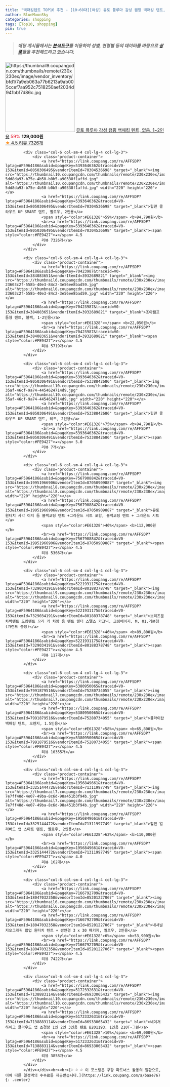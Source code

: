 ```yaml
---
title: "백패킹텐트 TOP10 추천 - [10~60대][여성] 뮤토 플루마 감성 캠핑 백패킹 텐트, 없음, 1~2인용"
author: BlueMoonSky
categories: shopping
tags: [Top10, shopping]
pin: true
---
```


> ##### 해당 게시물에서는 [**분석도구**](https://itemscout.io/)를 이용하여 **성별**, **연령별** 등의 데이터를 바탕으로 [**상품**](https://link.coupang.com/a/baae76)들을 추천해드리고 있습니다.
<div class="container"><div class="row">
            <div class="col-6 col-sm-4 col-lg-4 col-lg-3">
                <div class="product-container">
                    <a href="https://link.coupang.com/re/AFFSDP?lptag=AF5964186&subid=&pageKey=7601954573&traceid=V0-153&itemId=20111967747&vendorItemId=87237634556" target="_blank"><img src="https://thumbnail9.coupangcdn.com/thumbnails/remote/230x230ex/image/vendor_inventory/bfd1/7a9eb063a77b6213a9ab005ccef7aa952c7518250aef2034d941bb17d86c.jpg" alt="https://thumbnail9.coupangcdn.com/thumbnails/remote/230x230ex/image/vendor_inventory/bfd1/7a9eb063a77b6213a9ab005ccef7aa952c7518250aef2034d941bb17d86c.jpg" width="220" height="220"></a>
                    <a href="https://link.coupang.com/re/AFFSDP?lptag=AF5964186&subid=&pageKey=7601954573&traceid=V0-153&itemId=20111967747&vendorItemId=87237634556" target="_blank">뮤토 플루마 감성 캠핑 백패킹 텐트, 없음, 1~2인용</a>
                    <span style="color:#E61328">59%</span> <b>129,000원</b>
                    <br><a href="https://link.coupang.com/re/AFFSDP?lptag=AF5964186&subid=&pageKey=7601954573&traceid=V0-153&itemId=20111967747&vendorItemId=87237634556" target="_blank"><span style="color:#FE9427">★</span> 4.5
                    리뷰 7326개</a>
                </div>
            </div>
            
            <div class="col-6 col-sm-4 col-lg-4 col-lg-3">
                <div class="product-container">
                    <a href="https://link.coupang.com/re/AFFSDP?lptag=AF5964186&subid=&pageKey=5393646362&traceid=V0-153&itemId=8050306495&vendorItemId=70304536698" target="_blank"><img src="https://thumbnail10.coupangcdn.com/thumbnails/remote/230x230ex/image/retail/images/2880529691057980-5dd8da93-b75e-4b50-b0b5-a90338f1affd.jpg" alt="https://thumbnail10.coupangcdn.com/thumbnails/remote/230x230ex/image/retail/images/2880529691057980-5dd8da93-b75e-4b50-b0b5-a90338f1affd.jpg" width="220" height="220"></a>
                    <a href="https://link.coupang.com/re/AFFSDP?lptag=AF5964186&subid=&pageKey=5393646362&traceid=V0-153&itemId=8050306495&vendorItemId=70304536698" target="_blank">힐맨 클라우드 UP SMART 텐트, 옐로우, 2인용</a>
                    <span style="color:#E61328">59%</span> <b>94,790원</b>
                    <br><a href="https://link.coupang.com/re/AFFSDP?lptag=AF5964186&subid=&pageKey=5393646362&traceid=V0-153&itemId=8050306495&vendorItemId=70304536698" target="_blank"><span style="color:#FE9427">★</span> 4.5
                    리뷰 7326개</a>
                </div>
            </div>
            
            <div class="col-6 col-sm-4 col-lg-4 col-lg-3">
                <div class="product-container">
                    <a href="https://link.coupang.com/re/AFFSDP?lptag=AF5964186&subid=&pageKey=70423987&traceid=V0-153&itemId=384083651&vendorItemId=3932689821" target="_blank"><img src="https://thumbnail6.coupangcdn.com/thumbnails/remote/230x230ex/image/retail/images/3742947557834438-23603c2f-558b-40e3-84c2-3e56ee8bad59.jpg" alt="https://thumbnail6.coupangcdn.com/thumbnails/remote/230x230ex/image/retail/images/3742947557834438-23603c2f-558b-40e3-84c2-3e56ee8bad59.jpg" width="220" height="220"></a>
                    <a href="https://link.coupang.com/re/AFFSDP?lptag=AF5964186&subid=&pageKey=70423987&traceid=V0-153&itemId=384083651&vendorItemId=3932689821" target="_blank">조아캠프 돔형 텐트, 블랙, 1-2인용</a>
                    <span style="color:#E61328"></span> <b>22,050원</b>
                    <br><a href="https://link.coupang.com/re/AFFSDP?lptag=AF5964186&subid=&pageKey=70423987&traceid=V0-153&itemId=384083651&vendorItemId=3932689821" target="_blank"><span style="color:#FE9427">★</span> 4.5
                    리뷰 5719개</a>
                </div>
            </div>
            
            <div class="col-6 col-sm-4 col-lg-4 col-lg-3">
                <div class="product-container">
                    <a href="https://link.coupang.com/re/AFFSDP?lptag=AF5964186&subid=&pageKey=5393646362&traceid=V0-153&itemId=8050306491&vendorItemId=75338842686" target="_blank"><img src="https://thumbnail10.coupangcdn.com/thumbnails/remote/230x230ex/image/retail/images/2020/02/26/17/2/fff55c76-35af-46cf-9a74-4454624714d9.jpg" alt="https://thumbnail10.coupangcdn.com/thumbnails/remote/230x230ex/image/retail/images/2020/02/26/17/2/fff55c76-35af-46cf-9a74-4454624714d9.jpg" width="220" height="220"></a>
                    <a href="https://link.coupang.com/re/AFFSDP?lptag=AF5964186&subid=&pageKey=5393646362&traceid=V0-153&itemId=8050306491&vendorItemId=75338842686" target="_blank">힐맨 클라우드 UP SMART 텐트, 레드, 2인용</a>
                    <span style="color:#E61328">75%</span> <b>94,790원</b>
                    <br><a href="https://link.coupang.com/re/AFFSDP?lptag=AF5964186&subid=&pageKey=5393646362&traceid=V0-153&itemId=8050306491&vendorItemId=75338842686" target="_blank"><span style="color:#FE9427">★</span> 5.0
                    리뷰 7개</a>
                </div>
            </div>
            
            <div class="col-6 col-sm-4 col-lg-4 col-lg-3">
                <div class="product-container">
                    <a href="https://link.coupang.com/re/AFFSDP?lptag=AF5964186&subid=&pageKey=7567908842&traceid=V0-153&itemId=19951966906&vendorItemId=87050909887" target="_blank"><img src="https://thumbnail8.coupangcdn.com/thumbnails/remote/230x230ex/image/vendor_inventory/2582/3c81bf8738e4d90d2e61c58a564c6e475f63bcc5f138ba024b37ffa4004e.jpg" alt="https://thumbnail8.coupangcdn.com/thumbnails/remote/230x230ex/image/vendor_inventory/2582/3c81bf8738e4d90d2e61c58a564c6e475f63bcc5f138ba024b37ffa4004e.jpg" width="220" height="220"></a>
                    <a href="https://link.coupang.com/re/AFFSDP?lptag=AF5964186&subid=&pageKey=7567908842&traceid=V0-153&itemId=19951966906&vendorItemId=87050909887" target="_blank">뮤토 원터치 사각 이지 돔 블랙코팅 텐트 +그라운드 시트 포함, 블랙코팅 텐트 + 그라운드 시트</a>
                    <span style="color:#E61328">46%</span> <b>112,900원</b>
                    <br><a href="https://link.coupang.com/re/AFFSDP?lptag=AF5964186&subid=&pageKey=7567908842&traceid=V0-153&itemId=19951966906&vendorItemId=87050909887" target="_blank"><span style="color:#FE9427">★</span> 4.5
                    리뷰 5366개</a>
                </div>
            </div>
            
            <div class="col-6 col-sm-4 col-lg-4 col-lg-3">
                <div class="product-container">
                    <a href="https://link.coupang.com/re/AFFSDP?lptag=AF5964186&subid=&pageKey=5221931175&traceid=V0-153&itemId=7329034191&vendorItemId=80188378748" target="_blank"><img src="https://thumbnail9.coupangcdn.com/thumbnails/remote/230x230ex/image/vendor_inventory/ad93/63aa3b1284ae9bca0d6f59802cc2c9a5a747a2177ef36e9117cf117a4f0f.jpg" alt="https://thumbnail9.coupangcdn.com/thumbnails/remote/230x230ex/image/vendor_inventory/ad93/63aa3b1284ae9bca0d6f59802cc2c9a5a747a2177ef36e9117cf117a4f0f.jpg" width="220" height="220"></a>
                    <a href="https://link.coupang.com/re/AFFSDP?lptag=AF5964186&subid=&pageKey=5221931175&traceid=V0-153&itemId=7329034191&vendorItemId=80188378748" target="_blank">브리즈문 차박텐트 도킹텐트 꼬리 카 차량 용 텐트 쉘터 스텔스 카크닉, 크림베이지, M, 01.기본형(가랜드 증정)</a>
                    <span style="color:#E61328">46%</span> <b>89,800원</b>
                    <br><a href="https://link.coupang.com/re/AFFSDP?lptag=AF5964186&subid=&pageKey=5221931175&traceid=V0-153&itemId=7329034191&vendorItemId=80188378748" target="_blank"><span style="color:#FE9427">★</span> 4.5
                    리뷰 117개</a>
                </div>
            </div>
            
            <div class="col-6 col-sm-4 col-lg-4 col-lg-3">
                <div class="product-container">
                    <a href="https://link.coupang.com/re/AFFSDP?lptag=AF5964186&subid=&pageKey=5380950065&traceid=V0-153&itemId=7991879516&vendorItemId=75280734055" target="_blank"><img src="https://thumbnail7.coupangcdn.com/thumbnails/remote/230x230ex/image/rs_quotation_api/g70ohbik/9d02568bba6f4665b29f2d72c6188c69.jpg" alt="https://thumbnail7.coupangcdn.com/thumbnails/remote/230x230ex/image/rs_quotation_api/g70ohbik/9d02568bba6f4665b29f2d72c6188c69.jpg" width="220" height="220"></a>
                    <a href="https://link.coupang.com/re/AFFSDP?lptag=AF5964186&subid=&pageKey=5380950065&traceid=V0-153&itemId=7991879516&vendorItemId=75280734055" target="_blank">플라이탑 백패킹 텐트, 오렌지, 1.5인용</a>
                    <span style="color:#E61328">58%</span> <b>65,800원</b>
                    <br><a href="https://link.coupang.com/re/AFFSDP?lptag=AF5964186&subid=&pageKey=5380950065&traceid=V0-153&itemId=7991879516&vendorItemId=75280734055" target="_blank"><span style="color:#FE9427">★</span> 4.5
                    리뷰 10355개</a>
                </div>
            </div>
            
            <div class="col-6 col-sm-4 col-lg-4 col-lg-3">
                <div class="product-container">
                    <a href="https://link.coupang.com/re/AFFSDP?lptag=AF5964186&subid=&pageKey=1956849661&traceid=V0-153&itemId=3325144472&vendorItemId=71311997749" target="_blank"><img src="https://thumbnail7.coupangcdn.com/thumbnails/remote/230x230ex/image/retail/images/2875420658869176-7e7ff48d-4e07-49ba-8c6d-98a451b3f94b.jpg" alt="https://thumbnail7.coupangcdn.com/thumbnails/remote/230x230ex/image/retail/images/2875420658869176-7e7ff48d-4e07-49ba-8c6d-98a451b3f94b.jpg" width="220" height="220"></a>
                    <a href="https://link.coupang.com/re/AFFSDP?lptag=AF5964186&subid=&pageKey=1956849661&traceid=V0-153&itemId=3325144472&vendorItemId=71311997749" target="_blank">힐맨 얼리버드 업 스마트 텐트, 옐로우, 2인용</a>
                    <span style="color:#E61328">62%</span> <b>110,000원</b>
                    <br><a href="https://link.coupang.com/re/AFFSDP?lptag=AF5964186&subid=&pageKey=1956849661&traceid=V0-153&itemId=3325144472&vendorItemId=71311997749" target="_blank"><span style="color:#FE9427">★</span> 4.0
                    리뷰 162개</a>
                </div>
            </div>
            
            <div class="col-6 col-sm-4 col-lg-4 col-lg-3">
                <div class="product-container">
                    <a href="https://link.coupang.com/re/AFFSDP?lptag=AF5964186&subid=&pageKey=7166792709&traceid=V0-153&itemId=18047032358&vendorItemId=85201227067" target="_blank"><img src="https://thumbnail6.coupangcdn.com/thumbnails/remote/230x230ex/image/rs_quotation_api/x3vs1yl1/c739fa1edb7a4e7dab3918b1a8924ef5.jpg" alt="https://thumbnail6.coupangcdn.com/thumbnails/remote/230x230ex/image/rs_quotation_api/x3vs1yl1/c739fa1edb7a4e7dab3918b1a8924ef5.jpg" width="220" height="220"></a>
                    <a href="https://link.coupang.com/re/AFFSDP?lptag=AF5964186&subid=&pageKey=7166792709&traceid=V0-153&itemId=18047032358&vendorItemId=85201227067" target="_blank">내셔널지오그래픽 팝업 원터치 텐트 + 쌍안경 3 x 30 패키지, 옐로우, 2인용</a>
                    <span style="color:#E61328">6%</span> <b>53,900원</b>
                    <br><a href="https://link.coupang.com/re/AFFSDP?lptag=AF5964186&subid=&pageKey=7166792709&traceid=V0-153&itemId=18047032358&vendorItemId=85201227067" target="_blank"><span style="color:#FE9427">★</span> 4.5
                    리뷰 7422개</a>
                </div>
            </div>
            
            <div class="col-6 col-sm-4 col-lg-4 col-lg-3">
                <div class="product-container">
                    <a href="https://link.coupang.com/re/AFFSDP?lptag=AF5964186&subid=&pageKey=5172332631&traceid=V0-153&itemId=7138883114&vendorItemId=86933065432" target="_blank"><img src="https://thumbnail10.coupangcdn.com/thumbnails/remote/230x230ex/image/vendor_inventory/5e42/9e05b88dd3de8d7579ab18d3604f75041190a35d281b910b68899788b45b.png" alt="https://thumbnail10.coupangcdn.com/thumbnails/remote/230x230ex/image/vendor_inventory/5e42/9e05b88dd3de8d7579ab18d3604f75041190a35d281b910b68899788b45b.png" width="220" height="220"></a>
                    <a href="https://link.coupang.com/re/AFFSDP?lptag=AF5964186&subid=&pageKey=5172332631&traceid=V0-153&itemId=7138883114&vendorItemId=86933065432" target="_blank">네이처 하이크 클라우드 업 초경량 1인 2인 3인용 텐트 B201193, 1인용 210T-그린</a>
                    <span style="color:#E61328">10%</span> <b>69,000원</b>
                    <br><a href="https://link.coupang.com/re/AFFSDP?lptag=AF5964186&subid=&pageKey=5172332631&traceid=V0-153&itemId=7138883114&vendorItemId=86933065432" target="_blank"><span style="color:#FE9427">★</span> 4.5
                    리뷰 3858개</a>
                </div>
            </div>
            </div></div><br><br>[💦 💦 💦 이 포스팅은 쿠팡 파트너스 활동의 일환으로, 이에 따른 일정액의 수수료를 제공받습니다.](https://link.coupang.com/a/baae76){: .center}